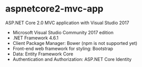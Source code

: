 # aspnetcore2-mvc-app
ASP.NET Core 2.0 MVC application with Visual Studio 2017
- Microsoft Visual Studio Community 2017 edition
- .NET Framework 4.6.1
- Client Package Manager: Bower (npm is not supported yet)
- Front-end web framework for styling: Bootstrap
- Data: Entity Framework Core
- Authentication and Authorization: ASP.NET Core Identity
